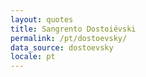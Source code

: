 ```yaml
---
layout: quotes
title: Sangrento Dostoiévski
permalink: /pt/dostoevsky/
data_source: dostoevsky
locale: pt
---
```

